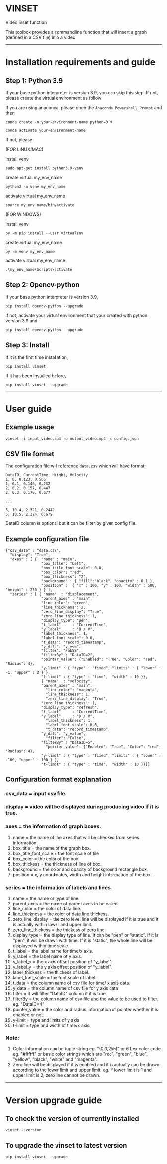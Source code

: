 # VINSET
Video inset function

This toolbox provides a commandline function that will insert a graph (defined in a CSV file) into a video 
________________________
# Installation requirements and guide
## Step 1: Python 3.9
If your base python interpreter is version 3.9, you can skip this step.
If not, please create the virtual environment as follow:

If you are using anaconda, please open the `Anaconda Powershell Prompt` and then
```
conda create -n your-environment-name python=3.9
```
```
conda activate your-environment-name
```
If not, please

(FOR LINUX/MAC)

install venv 
```
sudo apt-get install python3.9-venv
```
create virtual my_env_name
```
python3 -m venv my_env_name
```
activate virtual my_env_name
```
source my_env_name/bin/activate
```

(FOR WINDOWS)

install venv
```
py -m pip install --user virtualenv
```
create virtual my_env_name
```
py -m venv my_env_name
```
activate virtual my_env_name
```
.\my_env_name\Scripts\activate
```

## Step 2: Opencv-python
If your base python interpreter is version 3.9,
```
pip install opencv-python --upgrade
```
if not, activate your virtual environment that your created with python version 3.9 and
```
pip install opencv-python --upgrade
```
## Step 3: Install
If it is the first time installation,
```
pip install vinset
```
If it has been installed before,
```
pip install vinset --upgrade
```
_________________________________
# User guide
## Example usage

```
vinset -i input_video.mp4 -o output_video.mp4 -c config.json 
```
## CSV file format
The configuration file will reference ```data.csv``` which will have format:

```
DataID, CurrentTime, Height, Velocity
1, 0, 0.123, 0.566
1, 0.1, 0.146, 0.232
2, 0.2, 0.157, 0.447
2, 0.3, 0.170, 0.677

...

5, 10.4, 2.321, 0.2442
5, 10.5, 2.324, 0.679
```
DataID column is optional but it can be filter by given config file.


## Example configuration file

```
{"csv_data" : "data.csv",
  "display": "True",
  "axes" : [ {  "name" : "main",
                "box_title": "Left",
                "box_title_font_scale": 0.8,
                "box_color": "red",
                "box_thickness": "2",
                "background" : { "fill":"black", "opacity" : 0.1 },
                "position" :  { "x" : 100, "y" : 100, "width" : 500, "height" : 250 } } ],
  "series" : [ { "name"  : "displacement",
                "parent_axes" : "main",
                "line_color": "green",
                "line_thickness": 2,
                "zero_line_display": "True",
                "zero_line_thickness": 1,
                "display_type": "pen",
                "t_label"     : "CurrentTime",
                "y_label"     : "D / V",
                "label_thickness": 1,
                "label_font_scale": 0.6,
                "t_data": "record_timestamp",
                "y_data": "y_nom",
                "filter": "FaLSE",
                "filterBy" : "DataID=2",
                "pointer_value": {"Enabled": "True", "Color": "red", "Radius": 4},
                "y-limit" : { "type" : "fixed", "limits" : { "lower" : -1, "upper" : 2 } },
                "t-limit" : { "type" : "time",  "width" : 10 }},
                { "name"  : "velocity",
                "parent_axes" : "main",
                  "line_color": "magenta",
                  "line_thickness": 1,
                  "zero_line_display": "True",
                "zero_line_thickness": 1,
                "display_type": "refresh",
                "t_label"     : "CurrentTime",
                "y_label"     : "D / V",
                  "label_thickness": 1,
                  "label_font_scale": 0.6,
                  "t_data": "record_timestamp",
                "y_data": "y_value",
                  "filter": "False",
                "filterBy" : "DataID=5",
                  "pointer_value": {"Enabled": "True", "Color": "red", "Radius": 4},
                "y-limit" : { "type" : "fixed", "limits" : { "lower" : -100, "upper" : 100 } },
                "t-limit" : { "type" : "time",  "width" : 10 }}]}
```
## Configuration format explanation
### csv_data = input csv file.

### display = video will be displayed during producing video if it is true.

### axes = the information of graph boxes.

1.  name = the name of the axes that will be checked from series information.
2.  box_title = the name of the graph box.
3.  box_title_font_scale = the font scale of tile
4.  box_color = the color of the box.
5.  box_thickess = the thickness of line of box.
6.  background = the color and opacity of background rectangle box.
7.  position = x, y coordinates, width and height information of the box.

### series = the information of labels and lines.

1.  name = the name or type of line.
2.  parent_axes = the name of parent axes to be called.
3.  line_color = the color of data line.
4.  line_thickness = the color of data line thickess.
5.  zero_line_display = the zero level line will be displayed if it is true and it is actually within lower and upper limit.
6.  zero_line_thickess = the thickess of zero line
7.  display_type = the display type of line. It can be "pen" or "static". If it is "pen", it will be drawn with time. If it is "static", the whole line will be displayed within time scale.
8.  t_label = the label name for time/x axis.
9.  y_label = the label name of y axis.
10.  y_label_x = the x axis offset position of "y_label".
11.  y_label_y = the y axis offset position of "y_label".
12.  label_thickess = the thickess of label.
13.  label_font_scale = the font scale of label.
14.  t_data = the column name of csv file for time/ x axis data.
15.  y_data = the column name of csv file for y axis data
16.  filter = it will filter "DataID" column if it is true.
17.  filterBy = the column name of csv file and the value to be used to filter. eg. "DataID=4"
18.  pointer_value = the color and radius information of pointer whether it is enabled or not.
19.  y-limit = type and limits of y axis
20.  t-limit = type and width of time/x axis

### Note: 
1.  Color information can be tuple string eg. "(0,0,255)" or 6 hex color code eg. "#ffffff" or basic color strings which are "red", "green", "blue", "yellow", "black", "white" and "magenta".
2.  Zero line will be displayed if it is enabled and it is actually can be drawn according to the lower limit and upper limit. eg. If lower limit is 1 and upper limit is 2, zero line cannot be drawn.

_________________________________
# Version upgrade guide
## To check the version of currently installed
```
vinset --version
```
## To upgrade the vinset to latest version
```
pip install vinset --upgrade
```
